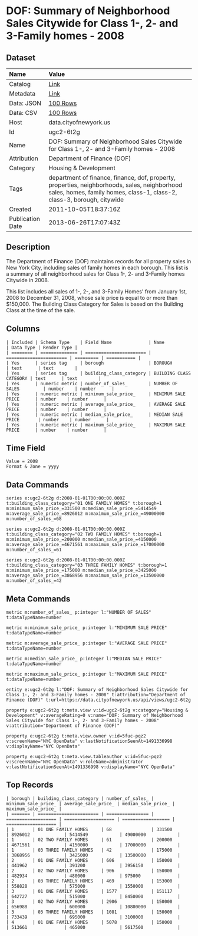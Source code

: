 # DOF: Summary of Neighborhood Sales Citywide for Class 1-, 2- and 3-Family homes - 2008

## Dataset

| Name | Value |
| :--- | :---- |
| Catalog | [Link](https://catalog.data.gov/dataset/dof-summary-of-neighborhood-sales-citywide-for-class-1-2-and-3-family-homes-2008-eb957) |
| Metadata | [Link](https://data.cityofnewyork.us/api/views/ugc2-6t2g) |
| Data: JSON | [100 Rows](https://data.cityofnewyork.us/api/views/ugc2-6t2g/rows.json?max_rows=100) |
| Data: CSV | [100 Rows](https://data.cityofnewyork.us/api/views/ugc2-6t2g/rows.csv?max_rows=100) |
| Host | data.cityofnewyork.us |
| Id | ugc2-6t2g |
| Name | DOF: Summary of Neighborhood Sales Citywide for Class 1-, 2- and 3-Family homes - 2008 |
| Attribution | Department of Finance (DOF) |
| Category | Housing & Development |
| Tags | department of finance, finance, dof, property, properties, neighborhoods, sales, neighborhood sales, homes, family homes, class-1, class-2, class-3, borough, citywide |
| Created | 2011-10-05T18:37:16Z |
| Publication Date | 2013-06-26T17:07:43Z |

## Description

The Department of Finance (DOF) maintains records for all property sales in New York City, including sales of family homes in each borough. This list is a summary of all neighborhood sales for Class 1-, 2- and 3-Family homes Citywide in 2008.

This list includes all sales of 1-, 2-, and 3-Family Homes' from January 1st, 2008 to December 31, 2008, whose sale price is equal to or more than $150,000.  The Building Class Category for Sales is based on the Building Class at the time of the sale.

## Columns

```ls
| Included | Schema Type    | Field Name              | Name                    | Data Type | Render Type |
| ======== | ============== | ======================= | ======================= | ========= | =========== |
| Yes      | series tag     | borough                 | BOROUGH                 | text      | text        |
| Yes      | series tag     | building_class_category | BUILDING CLASS CATEGORY | text      | text        |
| Yes      | numeric metric | number_of_sales_        | NUMBER OF SALES         | number    | number      |
| Yes      | numeric metric | minimum_sale_price_     | MINIMUM SALE PRICE      | number    | number      |
| Yes      | numeric metric | average_sale_price_     | AVERAGE SALE PRICE      | number    | number      |
| Yes      | numeric metric | median_sale_price_      | MEDIAN SALE PRICE       | number    | number      |
| Yes      | numeric metric | maximum_sale_price_     | MAXIMUM SALE PRICE      | number    | number      |
```

## Time Field

```ls
Value = 2008
Format & Zone = yyyy
```

## Data Commands

```ls
series e:ugc2-6t2g d:2008-01-01T00:00:00.000Z t:building_class_category="01 ONE FAMILY HOMES" t:borough=1 m:minimum_sale_price_=331500 m:median_sale_price_=5414549 m:average_sale_price_=8926012 m:maximum_sale_price_=49000000 m:number_of_sales_=68

series e:ugc2-6t2g d:2008-01-01T00:00:00.000Z t:building_class_category="02 TWO FAMILY HOMES" t:borough=1 m:minimum_sale_price_=200000 m:median_sale_price_=4150000 m:average_sale_price_=4671561 m:maximum_sale_price_=17000000 m:number_of_sales_=61

series e:ugc2-6t2g d:2008-01-01T00:00:00.000Z t:building_class_category="03 THREE FAMILY HOMES" t:borough=1 m:minimum_sale_price_=175000 m:median_sale_price_=3425000 m:average_sale_price_=3868956 m:maximum_sale_price_=13500000 m:number_of_sales_=42
```

## Meta Commands

```ls
metric m:number_of_sales_ p:integer l:"NUMBER OF SALES" t:dataTypeName=number

metric m:minimum_sale_price_ p:integer l:"MINIMUM SALE PRICE" t:dataTypeName=number

metric m:average_sale_price_ p:integer l:"AVERAGE SALE PRICE" t:dataTypeName=number

metric m:median_sale_price_ p:integer l:"MEDIAN SALE PRICE" t:dataTypeName=number

metric m:maximum_sale_price_ p:integer l:"MAXIMUM SALE PRICE" t:dataTypeName=number

entity e:ugc2-6t2g l:"DOF: Summary of Neighborhood Sales Citywide for Class 1-, 2- and 3-Family homes - 2008" t:attribution="Department of Finance (DOF)" t:url=https://data.cityofnewyork.us/api/views/ugc2-6t2g

property e:ugc2-6t2g t:meta.view v:id=ugc2-6t2g v:category="Housing & Development" v:averageRating=0 v:name="DOF: Summary of Neighborhood Sales Citywide for Class 1-, 2- and 3-Family homes - 2008" v:attribution="Department of Finance (DOF)"

property e:ugc2-6t2g t:meta.view.owner v:id=5fuc-pqz2 v:screenName="NYC OpenData" v:lastNotificationSeenAt=1491336998 v:displayName="NYC OpenData"

property e:ugc2-6t2g t:meta.view.tableauthor v:id=5fuc-pqz2 v:screenName="NYC OpenData" v:roleName=administrator v:lastNotificationSeenAt=1491336998 v:displayName="NYC OpenData"
```

## Top Records

```ls
| borough | building_class_category | number_of_sales_ | minimum_sale_price_ | average_sale_price_ | median_sale_price_ | maximum_sale_price_ | 
| ======= | ======================= | ================ | =================== | =================== | ================== | =================== | 
| 1       | 01 ONE FAMILY HOMES     | 68               | 331500              | 8926012             | 5414549            | 49000000            | 
| 1       | 02 TWO FAMILY HOMES     | 61               | 200000              | 4671561             | 4150000            | 17000000            | 
| 1       | 03 THREE FAMILY HOMES   | 42               | 175000              | 3868956             | 3425000            | 13500000            | 
| 2       | 01 ONE FAMILY HOMES     | 606              | 150000              | 441962              | 391200             | 3956150             | 
| 2       | 02 TWO FAMILY HOMES     | 906              | 150000              | 482934              | 480000             | 975000              | 
| 2       | 03 THREE FAMILY HOMES   | 469              | 153000              | 558828              | 575000             | 1550000             | 
| 3       | 01 ONE FAMILY HOMES     | 1577             | 151117              | 642727              | 515000             | 8450000             | 
| 3       | 02 TWO FAMILY HOMES     | 2906             | 150000              | 656988              | 600000             | 10800000            | 
| 3       | 03 THREE FAMILY HOMES   | 1081             | 150000              | 733439              | 695000             | 3100000             | 
| 4       | 01 ONE FAMILY HOMES     | 5078             | 150000              | 513661              | 465000             | 5617500             | 
```